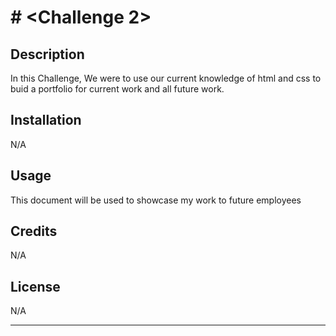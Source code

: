 # # <Challenge 2>

## Description

In this Challenge, We were to use our current knowledge of html and css to buid a portfolio for current work and all future work. 

## Installation

N/A

## Usage

This document will be used to showcase my work to future employees


## Credits

N/A

## License

N/A

---



